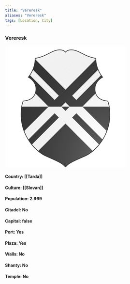 ```yaml
---
title: "Vereresk"
aliases: "Vereresk"
tags: [Location, City]
---
```

### Vereresk
![](attachment/09f26d8dacbf14aa5f97f8a32b90dd63.svg)

#### Country: [[Tarda]]

#### Culture: [[Slovan]]

#### Population: 2.969

#### Citadel: No

#### Capital: false

#### Port: Yes

#### Plaza: Yes

#### Walls: No

#### Shanty: No

#### Temple: No

